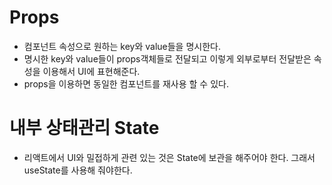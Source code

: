 # Props
- 컴포넌트 속성으로 원하는 key와 value들을 명시한다.
- 명시한 key와 value들이 props객체들로 전달되고 이렇게 외부로부터 전달받은 속성을 이용해서 UI에 표현해준다.
- props을 이용하면 동일한 컴포넌트를 재사용 할 수 있다.

# 내부 상태관리 State
- 리액트에서 UI와 밀접하게 관련 있는 것은 State에 보관을 해주어야 한다. 그래서 useState를 사용해 줘야한다.

